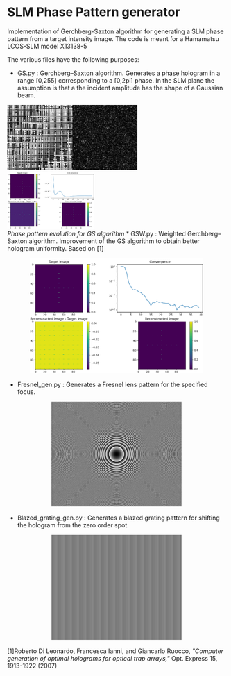 # SLM Phase Pattern generator

Implementation of Gerchberg-Saxton algorithm for generating a SLM phase pattern from a target intensity image.
The code is meant for a Hamamatsu LCOS-SLM model X13138-5

The various files have the following purposes:
* GS.py : Gerchberg–Saxton algorithm. Generates a phase hologram in a range [0,255] corresponding to a [0,2pi] phase. In the SLM plane the assumption is that a the incident amplitude has the shape of a Gaussian beam.

<div class="row">
  <div class="column">
  <img width="300" height="150" src="https://github.com/mmazzanti/SLM_phase_pattern/blob/master/Presentation_files/SLM_evol_show.gif"> 
  </div>
  <div class="column">
  <img width="200" height="132" src="https://github.com/mmazzanti/SLM_phase_pattern/blob/master/Presentation_files/GS_results.png">
 </div>
</div>
<em>Phase pattern evolution for GS algorithm</em>
* GSW.py : Weighted Gerchberg–Saxton algorithm. Improvement of the GS algorithm to obtain better hologram uniformity. Based on [1]

<p align="center">
  <img width="400" height="265" src="https://github.com/mmazzanti/SLM_phase_pattern/blob/master/Presentation_files/GSW_results.png">
</p>

* Fresnel_gen.py : Generates a Fresnel lens pattern for the specified focus.

<p align="center">
  <img width="300" height="242" src="https://github.com/mmazzanti/SLM_phase_pattern/blob/master/Presentation_files/Lens_show.png">
</p>

* Blazed_grating_gen.py : Generates a blazed grating pattern for shifting the hologram from the zero order spot.

<p align="center">
  <img width="300" height="242" src="https://github.com/mmazzanti/SLM_phase_pattern/blob/master/Presentation_files/Grating_show.png">
</p>


[1]Roberto Di Leonardo, Francesca Ianni, and Giancarlo Ruocco, *"Computer generation of optimal holograms for optical trap arrays,"* Opt. Express 15, 1913-1922 (2007)
